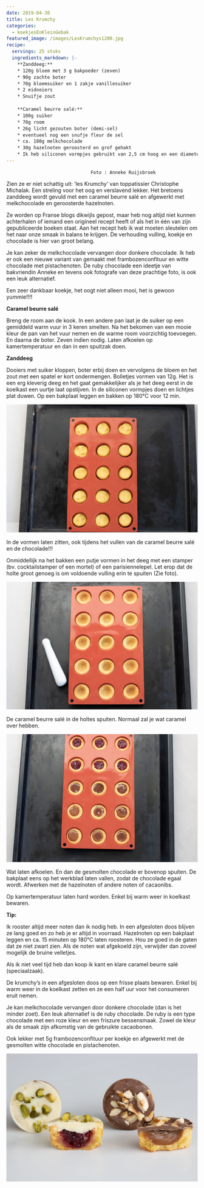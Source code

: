 ```yaml
---
date: 2019-04-30
title: Les Krumchy
categories:
  - koekjesEnKleinGebak
featured_image: /images/LesKrumchys1200.jpg
recipe:
  servings: 25 stuks
  ingredients_markdown: |-
    **Zanddeeg:**
    * 120g bloem met 3 g bakpoeder (zeven)
    * 90g zachte boter
    * 70g bloemsuiker en 1 zakje vanillesuiker
    * 2 eidooiers
    * Snuifje zout

    **Caramel beurre salé:**
    * 100g suiker
    * 70g room 
    * 26g licht gezouten boter (demi-sel)
    * eventueel nog een snufje fleur de sel
    * ca. 180g melkchocolade 
    * 30g hazelnoten geroosterd en grof gehakt
    * Ik heb siliconen vormpjes gebruikt van 2,5 cm hoog en een diameter van 4cm     
---
```

                                   Foto : Anneke Ruijsbroek

Zien ze er niet schattig uit: ‘les Krumchy’ van toppatissier Christophe Michalak.
Een streling voor het oog en verslavend lekker.
Het bretoens zanddeeg wordt gevuld met een caramel beurre salé en afgewerkt met melkchocolade en geroosterde hazelnoten.

Ze worden op Franse blogs dikwijls gepost, maar heb nog altijd niet kunnen achterhalen of iemand een origineel recept heeft of als het in één van zijn gepubliceerde boeken staat.
Aan het recept heb ik wat moeten sleutelen om het naar onze smaak in balans te krijgen. De verhouding vulling, koekje en chocolade is hier van groot belang.

Je kan zeker de melkchocolade vervangen door donkere chocolade.
Ik heb er ook een nieuwe variant van gemaakt met frambozenconfituur en witte chocolade met pistachenoten.
De ruby chocolade een ideetje van bakvriendin Anneke en tevens ook fotografe van deze prachtige foto, is ook een leuk alternatief.

Een zeer dankbaar koekje, het oogt niet alleen mooi, het is gewoon yummie!!!!


<!--more-->

**Caramel beurre salé**

Breng de room aan de kook.
In een andere pan laat je de suiker op een gemiddeld warm vuur in 3 keren smelten. Na het bekomen van een mooie kleur de pan van het vuur nemen en de  warme room voorzichtig toevoegen. En daarna de boter. Zeven indien nodig. Laten afkoelen op kamertemperatuur en dan in een spuitzak doen. 

**Zanddeeg**

Dooiers met suiker kloppen, boter erbij doen en vervolgens de bloem en het zout met een spatel er kort ondermengen. Bolletjes vormen van 12g. Het is een erg kleverig deeg en het gaat gemakkelijker als je het deeg eerst in de koelkast een uurtje laat opstijven.
In de siliconen vormpjes doen en lichtjes plat duwen. Op een bakplaat leggen en bakken op 180°C voor 12 min.

![](/images/leskrumchysstap11200.jpg)

  In de vormen laten zitten, ook tijdens het vullen van de caramel beurre salé en de chocolade!!!

Onmiddellijk na het bakken een putje vormen in het deeg met een stamper (bv. cocktailstamper of een mortel) of een parisiennelepel. Let erop dat de holte groot genoeg is om voldoende vulling erin te spuiten (Zie foto).

![](/images/leskrumchysstap21200.jpg)

De caramel beurre salé in de holtes spuiten. Normaal zal je wat caramel over hebben.

![](/images/leskrumchysstap31200.jpg)

Wat laten afkoelen. En dan de gesmolten chocolade er bovenop spuiten. De bakplaat eens op het werkblad laten vallen, zodat de chocolade egaal wordt.
Afwerken met de hazelnoten of andere noten of cacaonibs.

Op kamertemperatuur laten hard worden. Enkel bij warm weer in koelkast bewaren.

<b>Tip: </b>

Ik rooster altijd meer noten dan ik nodig heb. In een afgesloten doos blijven ze lang goed en zo heb je er altijd in voorraad.
Hazelnoten op een bakplaat leggen en ca. 15 minuten op 180°C laten roosteren. Hou ze goed in de gaten dat ze niet zwart zien.
Als de noten wat afgekoeld zijn, verwijder dan zoveel mogelijk de bruine velletjes.

Als ik niet veel tijd heb dan koop ik kant en klare caramel beurre salé (speciaalzaak).

De krumchy’s in een afgesloten doos op een frisse plaats bewaren. Enkel bij warm weer in de koelkast zetten en ze een half uur voor het consumeren eruit nemen.

Je kan melkchocolade vervangen door donkere chocolade (dan is het minder zoet).
Een leuk alternatief is de ruby chocolade. De ruby is een type chocolade met een roze kleur en een friszure bessensmaak.
Zowel de kleur als de smaak zijn afkomstig van de gebruikte cacaobonen.

Ook lekker met 5g frambozenconfituur per koekje en afgewerkt met de gesmolten witte chocolade en pistachenoten.

![](/images/LesKrumchysdoorsnede1200.jpg)

